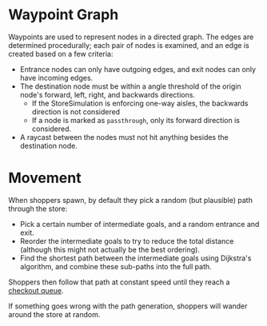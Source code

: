 # Waypoint Graph #

Waypoints are used to represent nodes in a directed graph. The edges are determined procedurally; each pair of nodes
is examined, and an edge is created based on a few criteria:

* Entrance nodes can only have outgoing edges, and exit nodes can only have incoming edges.
* The destination node must be within a angle threshold of the origin node's forward, left, right, and backwards 
directions.
  * If the StoreSimulation is enforcing one-way aisles, the backwards direction is not considered
  * If a node is marked as `passthrough`, only its forward direction is considered.
* A raycast between the nodes must not hit anything besides the destination node.  

# Movement #
When shoppers spawn, by default they pick a random (but plausible) path through the store:
* Pick a certain number of intermediate goals, and a random entrance and exit.
* Reorder the intermediate goals to try to reduce the total distance (although this might not actually be the best 
ordering).
* Find the shortest path between the intermediate goals using Dijkstra's algorithm, and combine these sub-paths into
the full path.

Shoppers then follow that path at constant speed until they reach a [checkout queue](QueueingModel.md).

If something goes wrong with the path generation, shoppers will wander around the store at random.
